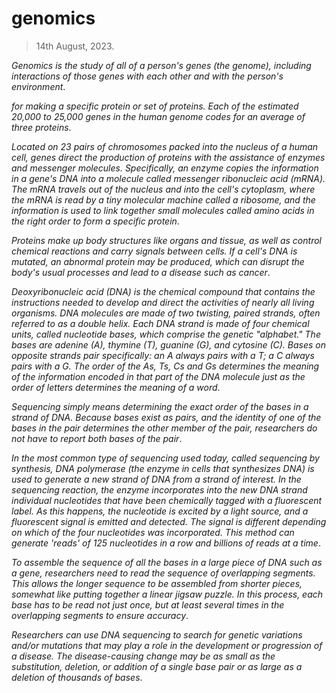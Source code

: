 # genomics
> 14th August, 2023.

_Genomics is the study of all of a person's genes (the genome), including interactions of those genes with each other and with the person's environment_.

_for making a specific protein or set of proteins. Each of the estimated 20,000 to 25,000 genes in the human genome codes for an average of three proteins_.

_Located on 23 pairs of chromosomes packed into the nucleus of a human cell, genes direct the production of proteins with the assistance of enzymes and messenger molecules. Specifically, an enzyme copies the information in a gene's DNA into a molecule called messenger ribonucleic acid (mRNA). The mRNA travels out of the nucleus and into the cell's cytoplasm, where the mRNA is read by a tiny molecular machine called a ribosome, and the information is used to link together small molecules called amino acids in the right order to form a specific protein_.

_Proteins make up body structures like organs and tissue, as well as control chemical reactions and carry signals between cells. If a cell's DNA is mutated, an abnormal protein may be produced, which can disrupt the body's usual processes and lead to a disease such as cancer_.

_Deoxyribonucleic acid (DNA) is the chemical compound that contains the instructions needed to develop and direct the activities of nearly all living organisms. DNA molecules are made of two twisting, paired strands, often referred to as a double helix. Each DNA strand is made of four chemical units, called nucleotide bases, which comprise the genetic "alphabet." The bases are adenine (A), thymine (T), guanine (G), and cytosine (C). Bases on opposite strands pair specifically: an A always pairs with a T; a C always pairs with a G. The order of the As, Ts, Cs and Gs determines the meaning of the information encoded in that part of the DNA molecule just as the order of letters determines the meaning of a word_.

_Sequencing simply means determining the exact order of the bases in a strand of DNA. Because bases exist as pairs, and the identity of one of the bases in the pair determines the other member of the pair, researchers do not have to report both bases of the pair_.

_In the most common type of sequencing used today, called sequencing by synthesis, DNA polymerase (the enzyme in cells that synthesizes DNA) is used to generate a new strand of DNA from a strand of interest. In the sequencing reaction, the enzyme incorporates into the new DNA strand individual nucleotides that have been chemically tagged with a fluorescent label. As this happens, the nucleotide is excited by a light source, and a fluorescent signal is emitted and detected. The signal is different depending on which of the four nucleotides was incorporated. This method can generate 'reads' of 125 nucleotides in a row and billions of reads at a time_.

_To assemble the sequence of all the bases in a large piece of DNA such as a gene, researchers need to read the sequence of overlapping segments. This allows the longer sequence to be assembled from shorter pieces, somewhat like putting together a linear jigsaw puzzle. In this process, each base has to be read not just once, but at least several times in the overlapping segments to ensure accuracy_.

_Researchers can use DNA sequencing to search for genetic variations and/or mutations that may play a role in the development or progression of a disease. The disease-causing change may be as small as the substitution, deletion, or addition of a single base pair or as large as a deletion of thousands of bases_.
